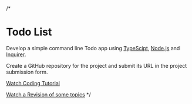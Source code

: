 /*
# Todo List


Develop a simple command line Todo app using [TypeScipt](https://www.typescriptlang.org/), [Node.js](https://nodejs.org/en/) and [Inquirer](https://www.npmjs.com/package/inquirer). 

Create a GitHub repository for the project and submit its URL in the project submission form. 

[Watch Coding Tutorial](https://www.linkedin.com/events/ramadancodingnights6-callinggov7179317579486793729/theater/)

[Watch a Revision of some topics](https://www.linkedin.com/events/ramadancodingnights7-callinggov7180492313549234176/theater/)
*/
